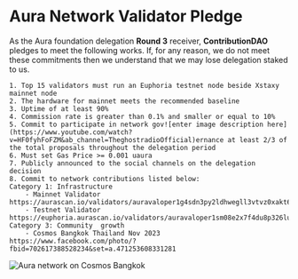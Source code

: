 # Aura Network Validator Pledge

As the Aura foundation delegation **Round 3** receiver, **ContributionDAO** pledges to meet the following works. If, for any reason, we do not meet these commitments then we understand that we may lose delegation staked to us.

    1. Top 15 validators must run an Euphoria testnet node beside Xstaxy mainnet node
    2. The hardware for mainnet meets the recommended baseline    
    3. Uptime of at least 90%
    4. Commission rate is greater than 0.1% and smaller or equal to 10%
    5. Commit to participate in network gov![enter image description here](https://www.youtube.com/watch?v=HF0fyhFoFZM&ab_channel=TheghostradioOfficial)ernance at least 2/3 of the total proposals throughout the delegation period
    6. Must set Gas Price >= 0.001 uaura
    7. Publicly announced to the social channels on the delegation decision
    8. Commit to network contributions listed below: 
    Category 1: Infrastructure
	    - Mainnet Validator https://aurascan.io/validators/auravaloper1g4sdn3py2ldhwegll3vtvz0xakt65nc0ryxcc4
	    - Testnet Validator https://euphoria.aurascan.io/validators/auravaloper1sm08e2x7f4du8p326lu7k3050wuwkjffqrzjmn
    Category 3: Community  growth
		- Cosmos Bangkok Thailand Nov 2023 https://www.facebook.com/photo/?fbid=702617388528234&set=a.471253608331281
![Aura network on Cosmos Bangkok](https://imagedelivery.net/R3E4xa2RUTElUFZLaIyRPQ/ef737057-e310-4b6b-a328-ba24d80c6000/public)
